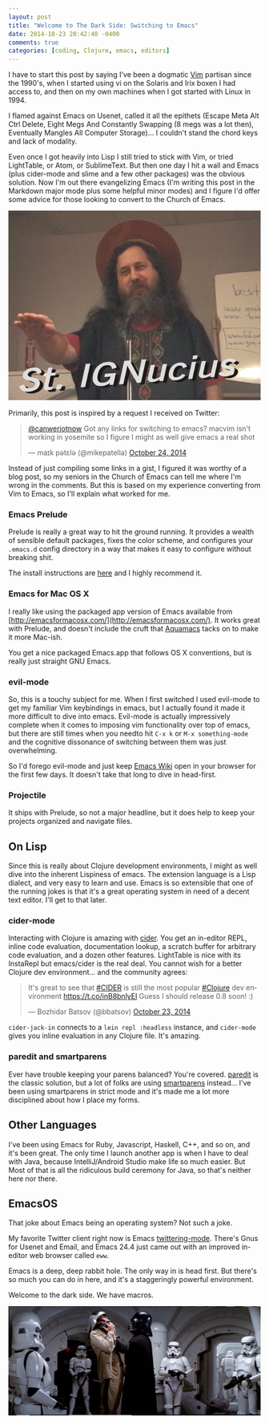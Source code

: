 ```yaml
---
layout: post
title: "Welcome to The Dark Side: Switching to Emacs"
date: 2014-10-23 20:42:40 -0400
comments: true
categories: [coding, Clojure, emacs, editors]
---
```


I have to start this post by saying I've been a dogmatic [Vim](http://www.vim.org/) partisan since the 1990's, when I started using vi on the Solaris and Irix boxen I had access to, and then on my own machines when I got started with Linux in 1994.

I flamed against Emacs on Usenet, called it all the epithets (Escape Meta Alt Ctrl Delete, Eight Megs And Constantly Swapping (8 megs was a lot then), Eventually Mangles All Computer Storage)... I couldn't stand the chord keys and lack of modality.

Even once I got heavily into Lisp I still tried to stick with Vim, or tried LightTable, or Atom, or SublimeText. But then one day I hit a wall and Emacs (plus cider-mode and slime and a few other packages) was the obvious solution. Now I'm out there evangelizing Emacs (I'm writing this post in the Markdown major mode plus some helpful minor modes) and I figure I'd offer some advice for those looking to convert to the Church of Emacs.

![St. Ignucius](/images/post-img/ignucius.png)

<!--more-->

Primarily, this post is inspired by a request I received on Twitter:

<blockquote class="twitter-tweet" lang="en"><p><a href="https://twitter.com/canweriotnow">@canweriotnow</a> Got any links for switching to emacs? macvim isn&#39;t working in yosemite so I figure I might as well give emacs a real shot</p>&mdash; maɪk pətɛlə (@mikepatella) <a href="https://twitter.com/mikepatella/status/525439599276220416">October 24, 2014</a></blockquote>
<script async src="//platform.twitter.com/widgets.js" charset="utf-8"></script>

Instead of just compiling some links in a gist, I figured it was worthy of a blog post, so my seniors in the Church of Emacs can tell me where I'm wrong in the comments. But this is based on my experience converting from Vim to Emacs, so I'll explain what worked for me.

### Emacs Prelude

Prelude is really a great way to hit the ground running. It provides a wealth of sensible default packages, fixes the color scheme, and configures your `.emacs.d` config directory in a way that makes it easy to configure without breaking shit.

The install instructions are [here](http://batsov.com/prelude/) and I highly recommend it.

### Emacs for Mac OS X

I really like using the packaged app version of Emacs available from [http://emacsformacosx.com/](http://emacsformacosx.com/). It works great with Prelude, and doesn't include the cruft that [Aquamacs](http://aquamacs.org/) tacks on to make it more Mac-ish.

You get a nice packaged Emacs.app that follows OS X conventions, but is really just straight GNU Emacs.

### evil-mode

So, this is a touchy subject for me. When I first switched I used evil-mode to get my familiar Vim keybindings in emacs, but I actually found it made it more difficult to dive into emacs. Evil-mode is actually impressively complete when it comes to imposing vim functionality over top of emacs, but there are still times when you needto hit `C-x k` or `M-x something-mode` and the cognitive dissonance of switching between them was just overwhelming.

So I'd forego evil-mode and just keep [Emacs Wiki](http://www.emacswiki.org/emacs/) open in your browser for the first few days. It doesn't take that long to dive in head-first.

### Projectile

It ships with Prelude, so not a major headline, but it does help to keep your projects organized and navigate files.

## On Lisp

Since this is really about Clojure development environments, I might as well dive into the inherent Lispiness of emacs. The extension language is a Lisp dialect, and very easy to learn and use. Emacs is so extensible that one of the running jokes is that it's a great operating system in need of a decent text editor. I'll get to that later.

### cider-mode

Interacting with Clojure is amazing with [cider](https://github.com/clojure-emacs/cider). You get an in-editor REPL, inline code evaluation, documentation lookup, a scratch buffer for arbitrary code evaluation, and a dozen other features. LightTable is nice with its InstaRepl but emacs/cider is the real deal. You cannot wish for a better Clojure dev environment... and the community agrees:

<blockquote class="twitter-tweet" lang="en"><p>It&#39;s great to see that <a href="https://twitter.com/hashtag/CIDER?src=hash">#CIDER</a> is still the most popular <a href="https://twitter.com/hashtag/Clojure?src=hash">#Clojure</a> dev environment <a href="https://t.co/inB8bnlyEl">https://t.co/inB8bnlyEl</a> Guess I should release 0.8 soon! :)</p>&mdash; Bozhidar Batsov (@bbatsov) <a href="https://twitter.com/bbatsov/status/525408420489613313">October 23, 2014</a></blockquote>
<script async src="//platform.twitter.com/widgets.js" charset="utf-8"></script>

`cider-jack-in` connects to a `lein repl :headless` instance, and `cider-mode` gives you inline evaluation in any Clojure file. It's amazing.

### paredit and smartparens

Ever have trouble keeping your parens balanced? You're covered. [paredit](http://www.emacswiki.org/ParEdit) is the classic solution, but a lot of folks are using [smartparens](https://github.com/Fuco1/smartparens) instead... I've been using smartparens in strict mode and it's made me a lot more disciplined about how I place my forms.


## Other Languages

I've been using Emacs for Ruby, Javascript, Haskell, C++, and so on, and it's been great. The only time I launch another app is when I have to deal with Java, because IntelliJ/Android Studio make life so much easier. But Most of that is all the ridiculous build ceremony for Java, so that's neither here nor there.

## EmacsOS

That joke about Emacs being an operating system? Not such a joke.

My favorite Twitter client right now is Emacs [twittering-mode](http://www.emacswiki.org/TwitteringMode). There's Gnus for Usenet and Email, and Emacs 24.4 just came out with an improved in-editor web browser called `eww`.

Emacs is a deep, deep rabbit hole. The only way in is head first. But there's so much you can do in here, and it's a staggeringly powerful environment.

Welcome to the dark side. We have macros.

![Dark Side](/images/post-img/vader-choke.jpg)
